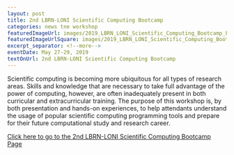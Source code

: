 ```yaml
---
layout: post
title: 2nd LBRN-LONI Scientific Computing Bootcamp
categories: news tne workshop
featuredImageUrl: images/2019_LBRN_LONI_Scientific_Computing_Bootcamp_Flyer.png
featuredImageUrlSquare: images/2019_LBRN_LONI_Scientific_Computing_Bootcamp_Flyer.png
excerpt_separator: <!--more-->
eventDate: May 27-29, 2019
textOnUrl: 2nd LBRN-LONI Scientific Computing Bootcamp
---
```

<p>Scientific computing is becoming more ubiquitous for all types of research areas. Skills and knowledge that are necessary to take full advantage of the power of computing, however, are often inadequately present in both curricular and extracurricular training. <!--more-->The purpose of this workshop is, by both presentation and hands-on experiences, to help attendants understand the usage of popular scientific computing programming tools and prepare for their future computational study and research career.</p>
  <a class="button" href="{{ "/lbrn-loni-scientific-computing-bootcamp.html" | relative_url }}">Click here to go to the 2nd LBRN-LONI Scientific Computing Bootcamp Page</a>
